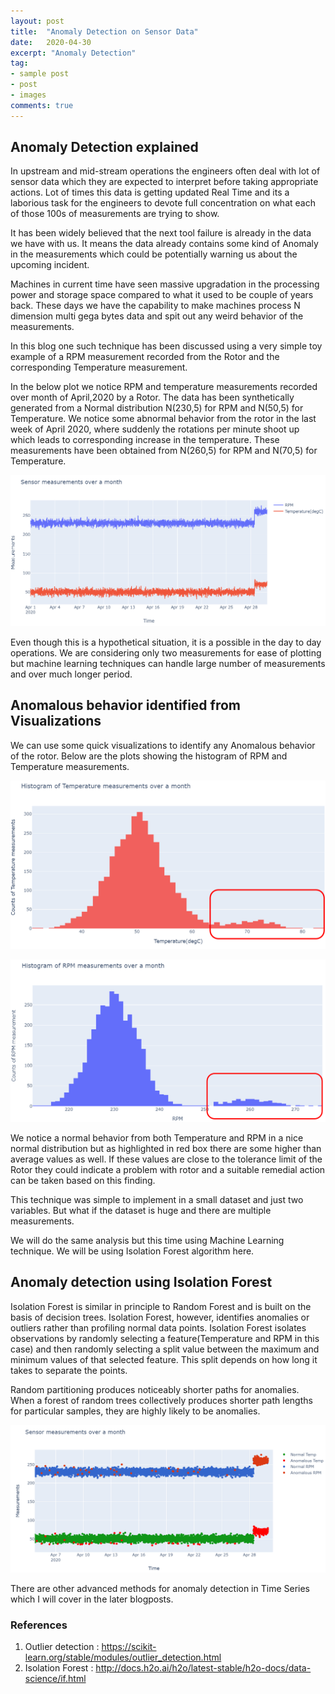 ```yaml
---
layout: post
title:  "Anomaly Detection on Sensor Data"
date:   2020-04-30
excerpt: "Anomaly Detection"
tag:
- sample post
- post
- images
comments: true
---
```


## Anomaly Detection explained

In upstream and mid-stream operations the engineers often deal with lot of sensor
data which they are expected to interpret before taking appropriate actions.
Lot of times this data is getting updated Real Time and its a laborious task for the engineers
to devote full concentration on what each of those 100s of measurements are trying to show.

It has been widely believed that the next tool failure is already in the data we have with us.
It means the data already contains some kind of Anomaly in the measurements which
could be potentially warning us about the upcoming incident.

Machines in current time have seen massive upgradation in the processing power and storage space
compared to what it used to be couple of years back.
These days we have the capability to make machines process N dimension multi gega bytes
data and spit out any weird behavior of the measurements.

In this blog one such technique has been discussed using a very simple toy example
of a RPM measurement recorded from the Rotor and the corresponding Temperature
measurement.

In the below plot we notice RPM and temperature measurements recorded over month of
April,2020 by a Rotor.
The data has been synthetically generated from a Normal distribution N(230,5) for RPM and N(50,5) for Temperature.
We notice some abnormal behavior from the rotor in the last week of April 2020, where suddenly the rotations per minute shoot up which leads to corresponding increase in the temperature.
These measurements have been obtained from N(260,5) for RPM and N(70,5) for Temperature.

![](../imgs/measurements_plot.PNG)

Even though this is a hypothetical situation, it is a possible in the day to day operations.
We are considering only two measurements for ease of plotting but machine learning  techniques  can handle large number of measurements and
over much longer period.

## Anomalous behavior identified from Visualizations
We can use some quick visualizations to identify any Anomalous behavior of the rotor.
Below are the plots showing the histogram of RPM and Temperature measurements.

![](../imgs/Temperature_hist.PNG)


![](../imgs/RPM_hist.PNG)

We notice a normal behavior from both Temperature and RPM in a nice normal distribution
but as highlighted in red box there are some higher than average values as well.
If these values are close to the tolerance limit of the Rotor they could indicate a problem with rotor and a suitable
remedial action can be taken based on this finding.

This technique was simple to implement in a small dataset and just two variables.
But what if the dataset is huge and there are multiple measurements.

We will do the same analysis but this time using Machine Learning technique.
We will be using Isolation Forest algorithm here.

## Anomaly detection using Isolation Forest

Isolation Forest is similar in principle to Random Forest and is built on the basis of decision trees.
Isolation Forest, however, identifies anomalies or outliers rather
than profiling normal data points. Isolation Forest isolates observations by
randomly selecting a feature(Temperature and RPM in this case) and then
randomly selecting a split value between the maximum and minimum values of that selected feature. This split depends on how long it takes to separate the points.

Random partitioning produces noticeably shorter paths for anomalies.
When a forest of random trees collectively produces shorter path lengths
for particular samples, they are highly likely to be anomalies.

![](../imgs/isolation_forest_results.PNG)

There are other advanced methods for anomaly detection in Time Series which I will cover in the later blogposts.
### References

1. Outlier detection : https://scikit-learn.org/stable/modules/outlier_detection.html
2. Isolation Forest : http://docs.h2o.ai/h2o/latest-stable/h2o-docs/data-science/if.html
